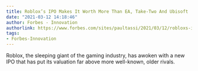 ```yaml
---
title: Roblox’s IPO Makes It Worth More Than EA, Take-Two And Ubisoft
date: "2021-03-12 14:18:46"
author: Forbes - Innovation
authorlink: https://www.forbes.com/sites/paultassi/2021/03/12/robloxs-ipo-makes-it-worth-more-than-ea-take-two-and-ubisoft/
tags:
- Forbes-Innovation
---
```

Roblox, the sleeping giant of the gaming industry, has awoken with a new IPO that has put its valuation far above more well-known, older rivals.